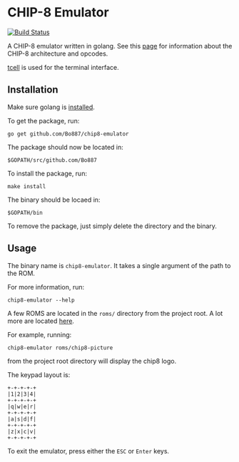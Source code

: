 # CHIP-8 Emulator
[![Build Status](https://travis-ci.com/Bo887/chip8-emulator.svg)](https://travis-ci.com/Bo887/chip8-emulator)

A CHIP-8 emulator written in golang. See this [page](https://en.wikipedia.org/wiki/CHIP-8) for information about the CHIP-8 architecture and opcodes. 

[tcell](https://github.com/gdamore/tcell) is used for the terminal interface.

## Installation
Make sure golang is [installed](https://golang.org/doc/install).

To get the package, run:
```
go get github.com/Bo887/chip8-emulator
```

The package should now be located in:
```
$GOPATH/src/github.com/Bo887
```

To install the package, run:
```
make install
```

The binary should be locaed in:
```
$GOPATH/bin
```

To remove the package, just simply delete the directory and the binary.

## Usage
The binary name is `chip8-emulator`. It takes a single argument of the path to the ROM. 

For more information, run:
```
chip8-emulator --help
```

A few ROMS are located in the `roms/` directory from the project root. A lot more are located [here](https://github.com/dmatlack/chip8/tree/master/roms).

For example, running:
```
chip8-emulator roms/chip8-picture
```
from the project root directory will display the chip8 logo.

The keypad layout is:
```
+-+-+-+-+
|1|2|3|4|
+-+-+-+-+
|q|w|e|r|
+-+-+-+-+
|a|s|d|f|
+-+-+-+-+
|z|x|c|v|
+-+-+-+-+
```

To exit the emulator, press either the `ESC` or `Enter` keys.
